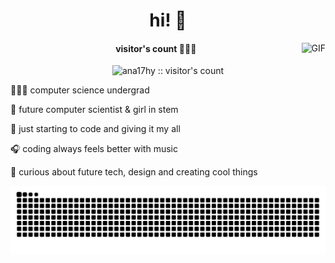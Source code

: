 <h1 align="center">hi! 🦔</h1>

<img align="right" alt="GIF" src="https://github.com/user-attachments/assets/f54c7363-1918-4c4a-bbf3-08a0939dd9ab"/>


<h4 align="center">visitor's count 🕵🏽‍♀️</h4>

<p align="center">
  <img src="https://profile-counter.glitch.me/ana17hy/count.svg" alt="ana17hy :: visitor's count"/>
</p>


 

👩🏽‍💻 computer science undergrad 

💫 future computer scientist & girl in stem 

🌷 just starting to code and giving it my all

🎧 coding always feels better with music

🌟 curious about future tech, design and creating cool things



<div align="center">
  <picture>
    <source media="(prefers-color-scheme: dark)" srcset="https://raw.githubusercontent.com/ana17hy/ana17hy/output/snake-pastel-dark.svg" />
    <source media="(prefers-color-scheme: light)" srcset="https://raw.githubusercontent.com/ana17hy/ana17hy/output/snake-pastel.svg" />
    <img alt="GitHub contribution snake animation" src="https://raw.githubusercontent.com/ana17hy/ana17hy/output/snake-pastel.svg" />
  </picture>
</div>



